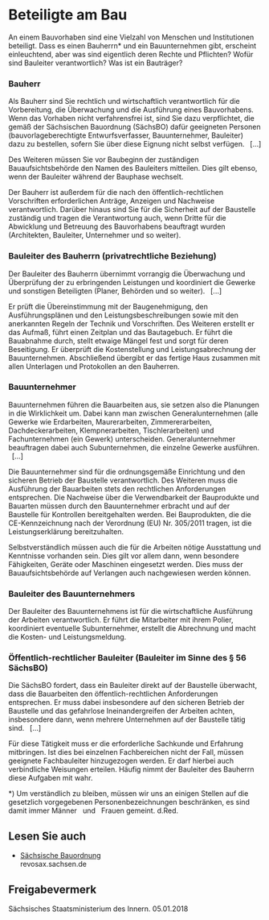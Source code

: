 # Beteiligte am Bau

An einem Bauvorhaben sind eine Vielzahl von Menschen und Institutionen beteiligt. Dass es einen Bauherrn\* und ein Bauunternehmen gibt, erscheint einleuchtend, aber was sind eigentlich deren Rechte und Pflichten? Wofür sind Bauleiter verantwortlich? Was ist ein Bauträger?

### Bauherr

Als Bauherr sind Sie rechtlich und wirtschaftlich verantwortlich für die Vorbereitung, die Überwachung und die Ausführung eines Bauvorhabens. Wenn das Vorhaben nicht verfahrensfrei ist, sind Sie dazu verpflichtet, die gemäß der Sächsischen Bauordnung (SächsBO) dafür geeigneten Personen (bauvorlageberechtigte Entwurfsverfasser, Bauunternehmer, Bauleiter) dazu zu bestellen, sofern Sie über diese Eignung nicht selbst verfügen.  [...]

Des Weiteren müssen Sie vor Baubeginn der zuständigen Bauaufsichtsbehörde den Namen des Bauleiters mitteilen. Dies gilt ebenso, wenn der Bauleiter während der Bauphase wechselt.

Der Bauherr ist außerdem für die nach den öffentlich-rechtlichen Vorschriften erforderlichen Anträge, Anzeigen und Nachweise verantwortlich. Darüber hinaus sind Sie für die Sicherheit auf der Baustelle zuständig und tragen die Verantwortung auch, wenn Dritte für die Abwicklung und Betreuung des Bauvorhabens beauftragt wurden (Architekten, Bauleiter, Unternehmer und so weiter).

### Bauleiter des Bauherrn (privatrechtliche Beziehung)

Der Bauleiter des Bauherrn übernimmt vorrangig die Überwachung und Überprüfung der zu erbringenden Leistungen und koordiniert die Gewerke und sonstigen Beteiligten (Planer, Behörden und so weiter).  [...]

Er prüft die Übereinstimmung mit der Baugenehmigung, den Ausführungsplänen und den Leistungsbeschreibungen sowie mit den anerkannten Regeln der Technik und Vorschriften. Des Weiteren erstellt er das Aufmaß, führt einen Zeitplan und das Bautagebuch. Er führt die Bauabnahme durch, stellt etwaige Mängel fest und sorgt für deren Beseitigung. Er überprüft die Kostenstellung und Leistungsabrechnung der Bauunternehmen. Abschließend übergibt er das fertige Haus zusammen mit allen Unterlagen und Protokollen an den Bauherren.

### Bauunternehmer

Bauunternehmen führen die Bauarbeiten aus, sie setzen also die Planungen in die Wirklichkeit um. Dabei kann man zwischen Generalunternehmen (alle Gewerke wie Erdarbeiten, Maurerarbeiten, Zimmererarbeiten, Dachdeckerarbeiten, Klempnerarbeiten, Tischlerarbeiten) und Fachunternehmen (ein Gewerk) unterscheiden. Generalunternehmer beauftragen dabei auch Subunternehmen, die einzelne Gewerke ausführen.  [...]

Die Bauunternehmer sind für die ordnungsgemäße Einrichtung und den sicheren Betrieb der Baustelle verantwortlich. Des Weiteren muss die Ausführung der Bauarbeiten stets den rechtlichen Anforderungen entsprechen. Die Nachweise über die Verwendbarkeit der Bauprodukte und Bauarten müssen durch den Bauunternehmer erbracht und auf der Baustelle für Kontrollen bereitgehalten werden. Bei Bauprodukten, die die CE-Kennzeichnung nach der Verordnung (EU) Nr. 305/2011 tragen, ist die Leistungserklärung bereitzuhalten.

Selbstverständlich müssen auch die für die Arbeiten nötige Ausstattung und Kenntnisse vorhanden sein. Dies gilt vor allem dann, wenn besondere Fähigkeiten, Geräte oder Maschinen eingesetzt werden. Dies muss der Bauaufsichtsbehörde auf Verlangen auch nachgewiesen werden können.

### Bauleiter des Bauunternehmers

Der Bauleiter des Bauunternehmens ist für die wirtschaftliche Ausführung der Arbeiten verantwortlich. Er führt die Mitarbeiter mit ihrem Polier, koordiniert eventuelle Subunternehmer, erstellt die Abrechnung und macht die Kosten- und Leistungsmeldung.

### Öffentlich-rechtlicher Bauleiter (Bauleiter im Sinne des § 56 SächsBO)

Die SächsBO fordert, dass ein Bauleiter direkt auf der Baustelle überwacht, dass die Bauarbeiten den öffentlich-rechtlichen Anforderungen entsprechen. Er muss dabei insbesondere auf den sicheren Betrieb der Baustelle und das gefahrlose Ineinandergreifen der Arbeiten achten, insbesondere dann, wenn mehrere Unternehmen auf der Baustelle tätig sind.  [...]

Für diese Tätigkeit muss er die erforderliche Sachkunde und Erfahrung mitbringen. Ist dies bei einzelnen Fachbereichen nicht der Fall, müssen geeignete Fachbauleiter hinzugezogen werden. Er darf hierbei auch verbindliche Weisungen erteilen. Häufig nimmt der Bauleiter des Bauherrn diese Aufgaben mit wahr.

\*) Um verständlich zu bleiben, müssen wir uns an einigen Stellen auf die gesetzlich vorgegebenen Personenbezeichnungen beschränken, es sind damit immer Männer   und   Frauen gemeint. d.Red.

## Lesen Sie auch

* [Sächsische Bauordnung](https://revosax.sachsen.de/vorschrift/1779-SaechsBO)  
  revosax.sachsen.de

## Freigabevermerk

Sächsisches Staatsministerium des Innern. 05.01.2018
